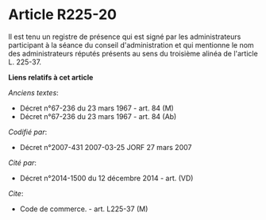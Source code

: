 # Article R225-20

Il est tenu un registre de présence qui est signé par les administrateurs participant à la séance du conseil d'administration
et qui mentionne le nom des administrateurs réputés présents au sens du troisième alinéa de l'article L. 225-37.

**Liens relatifs à cet article**

_Anciens textes_:

  - Décret n°67-236 du 23 mars 1967 - art. 84 (M)
  - Décret n°67-236 du 23 mars 1967 - art. 84 (Ab)

_Codifié par_:

  - Décret n°2007-431 2007-03-25 JORF 27 mars 2007

_Cité par_:

  - Décret n°2014-1500 du 12 décembre 2014 - art. (VD)

_Cite_:

  - Code de commerce. - art. L225-37 (M)
